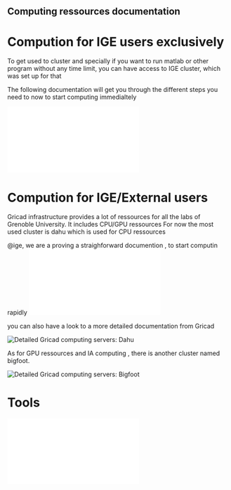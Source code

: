 ## Computing ressources documentation



# Compution for IGE users exclusively

To get used to cluster and specially if you want to run matlab or other program without any time limit, you can have access to IGE cluster, which was set up for that

The following documentation will get you through the different steps you need to now to start computing immedialtely
 
![Ige computing servers](./clusters/Ige/ige-calcul1.md)

# Compution for IGE/External users

Gricad infrastructure provides a lot of ressources for all the labs of Grenoble University. It includes CPU/GPU ressources
For now the most used cluster is dahu which is used for CPU ressources

@ige, we are a proving a straighforward documention , to start computin rapidly
![Gricad computing servers: Dahu](./clusters/Gricad/dahu.md)

you can also have a look to a more detailed documentation from Gricad

![Detailed Gricad computing servers: Dahu](https://gricad-doc.univ-grenoble-alpes.fr/hpc/)

As for GPU ressources and IA computing  , there is another cluster named bigfoot. 

![Detailed Gricad computing servers: Bigfoot](https://gricad-doc.univ-grenoble-alpes.fr/hpc/joblaunch/job_gpu/)


# Tools 
![Using vscode to connect to Gricad cluster](./clusters/Tools/vscode.md)

